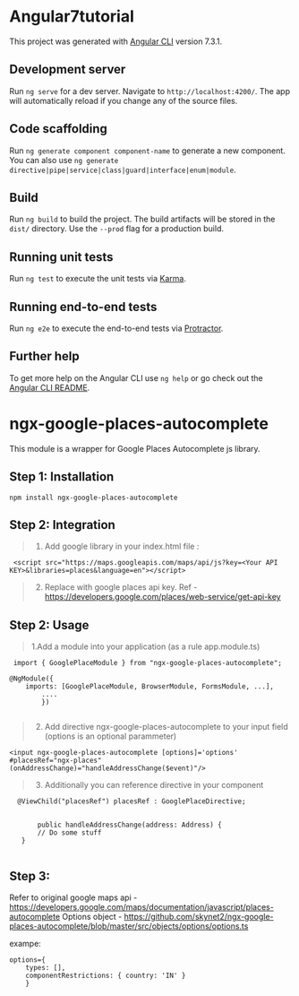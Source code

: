 # Angular7tutorial

This project was generated with [Angular CLI](https://github.com/angular/angular-cli) version 7.3.1.

## Development server

Run `ng serve` for a dev server. Navigate to `http://localhost:4200/`. The app will automatically reload if you change any of the source files.

## Code scaffolding

Run `ng generate component component-name` to generate a new component. You can also use `ng generate directive|pipe|service|class|guard|interface|enum|module`.

## Build

Run `ng build` to build the project. The build artifacts will be stored in the `dist/` directory. Use the `--prod` flag for a production build.

## Running unit tests

Run `ng test` to execute the unit tests via [Karma](https://karma-runner.github.io).

## Running end-to-end tests

Run `ng e2e` to execute the end-to-end tests via [Protractor](http://www.protractortest.org/).

## Further help

To get more help on the Angular CLI use `ng help` or go check out the [Angular CLI README](https://github.com/angular/angular-cli/blob/master/README.md).


# ngx-google-places-autocomplete
 This module is a wrapper for Google Places Autocomplete js library.
  
## Step 1: Installation

` npm install ngx-google-places-autocomplete `

## Step 2: Integration

  > 1. Add google library in your index.html file :
  
   `  <script src="https://maps.googleapis.com/maps/api/js?key=<Your API KEY>&libraries=places&language=en"></script> `

  > 2. Replace with google places api key. Ref - https://developers.google.com/places/web-service/get-api-key
  
## Step 2: Usage

  > 1.Add a module into your application (as a rule app.module.ts)

` import { GooglePlaceModule } from "ngx-google-places-autocomplete";`

```
@NgModule({
    imports: [GooglePlaceModule, BrowserModule, FormsModule, ...],
        ....
        })
        
```

 > 2. Add directive ngx-google-places-autocomplete to your input field (options is an optional parammeter)

` <input ngx-google-places-autocomplete [options]='options' #placesRef="ngx-places" (onAddressChange)="handleAddressChange($event)"/>  `

 > 3. Additionally you can reference directive in your component

`   @ViewChild("placesRef") placesRef : GooglePlaceDirective; `
 ```
 
        public handleAddressChange(address: Address) {
        // Do some stuff
    }
    
  ```
  
    
## Step 3:
Refer to original google maps api - https://developers.google.com/maps/documentation/javascript/places-autocomplete Options object - https://github.com/skynet2/ngx-google-places-autocomplete/blob/master/src/objects/options/options.ts


exampe: 
```
options={
    types: [],
    componentRestrictions: { country: 'IN' }
    }
       
  ```  
       
